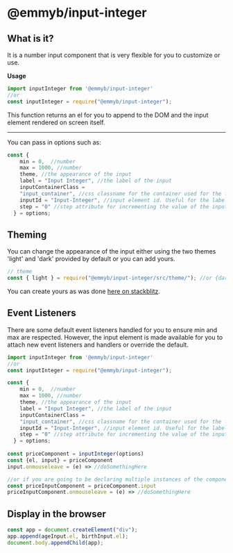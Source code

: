 # @emmyb/input-integer
## What is it?
It is a number input component that is very flexible for you to customize or use.

**Usage**
```js
import inputInteger from '@emmyb/input-integer'
//or
const inputInteger = require("@emmyb/input-integer");
```
This function returns an el for you to append to the DOM and the input element rendered on screen itself.

********
You can pass in options such as:
```js
const {
    min = 0,  //number
    max = 1000, //number
    theme, //the appearance of the input
    label = "Input Integer", //the label of the input
    inputContainerClass = 
    "input_container", //css classname for the container used for the fancy underline animation
    inputId = "Input-Integer", //input element id. Useful for the label element
    step = "0" //step attribute for incrementing the value of the input
  } = options;
```

## Theming
You can change the appearance of the input either using the two themes 'light' and 'dark' provided by default or you can add yours.
```js
// theme
const { light } = require("@emmyb/input-integer/src/theme/"); //or {dark}
```
You can create yours as was done [here on stackblitz](https://stackblitz.com/edit/js-yzcdts?file=index.js).

## Event Listeners
There are some default event listeners handled for you to ensure min and max are respected. However, the input element is made available for you to attach new event listeners and handlers or override the default.
```js
import inputInteger from '@emmyb/input-integer'
//or
const inputInteger = require("@emmyb/input-integer");

const {
    min = 0,  //number
    max = 1000, //number
    theme, //the appearance of the input
    label = "Input Integer", //the label of the input
    inputContainerClass = 
    "input_container", //css classname for the container used for the fancy underline animation
    inputId = "Input-Integer", //input element id. Useful for the label element
    step = "0" //step attribute for incrementing the value of the input
  } = options;
  
const priceComponent = inputInteger(options)
const {el, input} = priceComponent
input.onmouseleave = (e) => //doSomethingHere

//or if you are going to be declaring multiple instances of the component, to avoid naming collision
const priceInputComponent = priceComponent.input
priceInputComponent.onmouseleave = (e) => //doSomethingHere

```

## Display in the browser
```js
const app = document.createElement("div");
app.append(ageInput.el, birthInput.el);
document.body.appendChild(app);
```